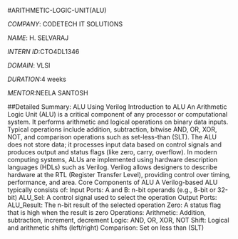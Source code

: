 #ARITHMETIC-LOGIC-UNIT(ALU)

*COMPANY*: CODETECH IT SOLUTIONS

*NAME*: H. SELVARAJ

*INTERN ID*:CTO4DL1346

 *DOMAIN*: VLSI

 *DURATION*:4 weeks

 *MENTOR*:NEELA SANTOSH

 ##Detailed Summary: ALU Using Verilog
Introduction to ALU
An Arithmetic Logic Unit (ALU) is a critical component of any processor or computational system. It performs arithmetic and logical operations on binary data inputs. Typical operations include addition, subtraction, bitwise AND, OR, XOR, NOT, and comparison operations such as set-less-than (SLT). The ALU does not store data; it processes input data based on control signals and produces output and status flags (like zero, carry, overflow).
In modern computing systems, ALUs are implemented using hardware description languages (HDLs) such as Verilog. Verilog allows designers to describe hardware at the RTL (Register Transfer Level), providing control over timing, performance, and area.
Core Components of ALU
A Verilog-based ALU typically consists of:
Input Ports:
A and B: n-bit operands (e.g., 8-bit or 32-bit)
ALU_Sel: A control signal used to select the operation
Output Ports:
ALU_Result: The n-bit result of the selected operation
Zero: A status flag that is high when the result is zero
Operations:
Arithmetic: Addition, subtraction, increment, decrement
Logic: AND, OR, XOR, NOT
Shift: Logical and arithmetic shifts (left/right)
Comparison: Set on less than (SLT)
